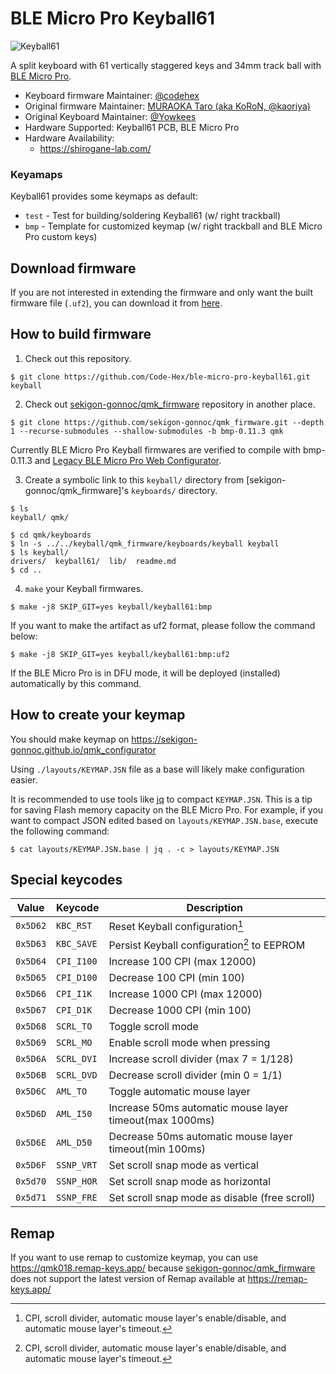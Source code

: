# BLE Micro Pro Keyball61

![Keyball61](https://raw.githubusercontent.com/Yowkees/keyball/f24aaa449eee3eb635794630aac0181600e94af0/keyball61/doc/rev1/images/kb61_001.jpg)

A split keyboard with 61 vertically staggered keys and 34mm track ball with [BLE Micro Pro](https://sekigon-gonnoc.github.io/BLE-Micro-Pro/#/).

* Keyboard firmware Maintainer: [@codehex](https://twitter.com/codehex)
* Original firmware Maintainer: [MURAOKA Taro (aka KoRoN, @kaoriya)](https://twitter.com/kaoriya)
* Original Keyboard Maintainer: [@Yowkees](https://twitter.com/Yowkees)
* Hardware Supported: Keyball61 PCB, BLE Micro Pro
* Hardware Availability:
  * <https://shirogane-lab.com/>

### Keyamaps

Keyball61 provides some keymaps as default:

* `test` - Test for building/soldering Keyball61 (w/ right trackball)
* `bmp` - Template for customized keymap (w/ right trackball and BLE Micro Pro custom keys)

## Download firmware

If you are not interested in extending the firmware and only want the built firmware file (`.uf2`), you can download it from [here](https://github.com/Code-Hex/ble-micro-pro-keyball61/releases).

## How to build firmware

1. Check out this repository.

```console
$ git clone https://github.com/Code-Hex/ble-micro-pro-keyball61.git keyball
```

2. Check out [sekigon-gonnoc/qmk_firmware](https://github.com/sekigon-gonnoc/qmk_firmware) repository in another place.

```console
$ git clone https://github.com/sekigon-gonnoc/qmk_firmware.git --depth 1 --recurse-submodules --shallow-submodules -b bmp-0.11.3 qmk
```

Currently BLE Micro Pro Keyball firmwares are verified to compile with bmp-0.11.3 and [Legacy BLE Micro Pro Web Configurator](https://sekigon-gonnoc.github.io/BLE-Micro-Pro-WebConfigurator/legacy/#/home).

3. Create a symbolic link to this `keyball/` directory from [sekigon-gonnoc/qmk_firmware]'s `keyboards/` directory.

```console
$ ls
keyball/ qmk/

$ cd qmk/keyboards
$ ln -s ../../keyball/qmk_firmware/keyboards/keyball keyball
$ ls keyball/
drivers/  keyball61/  lib/  readme.md
$ cd ..
```

4. `make` your Keyball firmwares.

```console
$ make -j8 SKIP_GIT=yes keyball/keyball61:bmp
```

If you want to make the artifact as uf2 format, please follow the command below:

```console
$ make -j8 SKIP_GIT=yes keyball/keyball61:bmp:uf2
```

If the BLE Micro Pro is in DFU mode, it will be deployed (installed) automatically by this command.

## How to create your keymap

You should make keymap on https://sekigon-gonnoc.github.io/qmk_configurator

Using `./layouts/KEYMAP.JSN` file as a base will likely make configuration easier.

It is recommended to use tools like [jq](https://jqlang.github.io/jq/) to compact `KEYMAP.JSN`. This is a tip for saving Flash memory capacity on the BLE Micro Pro. For example, if you want to compact JSON edited based on `layouts/KEYMAP.JSN.base`, execute the following command:

```console
$ cat layouts/KEYMAP.JSN.base | jq . -c > layouts/KEYMAP.JSN
```

## Special keycodes

Value    | Keycode    |Description
---------|------------|------------------------------------------------------------------
`0x5D62` | `KBC_RST`  | Reset Keyball configuration[^1]
`0x5D63` | `KBC_SAVE` | Persist Keyball configuration[^1] to EEPROM
`0x5D64` | `CPI_I100` | Increase 100 CPI (max 12000)
`0x5D65` | `CPI_D100` | Decrease 100 CPI (min 100)
`0x5D66` | `CPI_I1K`  | Increase 1000 CPI (max 12000)
`0x5D67` | `CPI_D1K`  | Decrease 1000 CPI (min 100)
`0x5D68` | `SCRL_TO`  | Toggle scroll mode
`0x5D69` | `SCRL_MO`  | Enable scroll mode when pressing
`0x5D6A` | `SCRL_DVI` | Increase scroll divider (max 7 = 1/128)
`0x5D6B` | `SCRL_DVD` | Decrease scroll divider (min 0 = 1/1)
`0x5D6C` | `AML_TO`   | Toggle automatic mouse layer
`0x5D6D` | `AML_I50`  | Increase 50ms automatic mouse layer timeout(max 1000ms)
`0x5D6E` | `AML_D50`  | Decrease 50ms automatic mouse layer timeout(min 100ms)
`0x5D6F` | `SSNP_VRT` | Set scroll snap mode as vertical
`0x5d70` | `SSNP_HOR` | Set scroll snap mode as horizontal
`0x5d71` | `SSNP_FRE` | Set scroll snap mode as disable (free scroll)

[^1]: CPI, scroll divider, automatic mouse layer's enable/disable, and automatic mouse layer's timeout.

## Remap

If you want to use remap to customize keymap, you can use https://qmk018.remap-keys.app/ because [sekigon-gonnoc/qmk_firmware](https://github.com/sekigon-gonnoc/qmk_firmware) does not support the latest version of Remap available at https://remap-keys.app/
